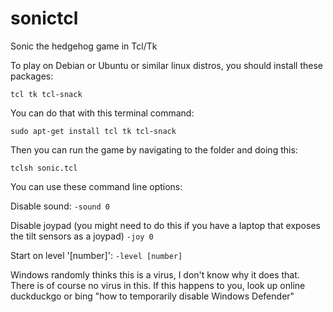 # sonictcl
Sonic the hedgehog game in Tcl/Tk

To play on Debian or Ubuntu or similar linux distros, you should install these packages:

`tcl tk tcl-snack`

You can do that with this terminal command:

`sudo apt-get install tcl tk tcl-snack`

Then you can run the game by navigating to the folder and doing this:

`tclsh sonic.tcl`

You can use these command line options: 

Disable sound: `-sound 0`

Disable joypad (you might need to do this if you have a laptop that exposes the tilt sensors as a joypad) `-joy 0`

Start on level '[number]': `-level [number]`

Windows randomly thinks this is a virus, I don't know why it does that. There is of course no virus in this. If this happens to you, look up online duckduckgo or bing "how to temporarily disable Windows Defender"
